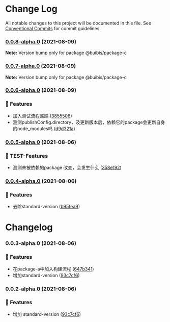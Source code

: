 # Change Log

All notable changes to this project will be documented in this file.
See [Conventional Commits](https://conventionalcommits.org) for commit guidelines.

### [0.0.8-alpha.0](https://github.com/zqinmiao/lerna-example/compare/@buibis/package-c@0.0.7-alpha.0...@buibis/package-c@0.0.8-alpha.0) (2021-08-09)

**Note:** Version bump only for package @buibis/package-c





### [0.0.7-alpha.0](https://github.com/zqinmiao/lerna-example/compare/@buibis/package-c@0.0.6-alpha.0...@buibis/package-c@0.0.7-alpha.0) (2021-08-09)

**Note:** Version bump only for package @buibis/package-c





### [0.0.6-alpha.0](https://github.com/zqinmiao/lerna-example/compare/@buibis/package-c@0.0.5-alpha.0...@buibis/package-c@0.0.6-alpha.0) (2021-08-09)


### 🎸 Features

* 加入测试流程瞧瞧 ([3855508](https://github.com/zqinmiao/lerna-example/commit/38555080682b6e1dcac21acc251e236a09010ae3))
* 测测publishConfig.directory，及更新版本后，依赖它的package会更新自身的node_modules吗 ([d9d321a](https://github.com/zqinmiao/lerna-example/commit/d9d321a678a288003183c3ffbb2bb463b87c5f5e))



### [0.0.5-alpha.0](https://github.com/zqinmiao/lerna-example/compare/@buibis/package-c@0.0.4-alpha.0...@buibis/package-c@0.0.5-alpha.0) (2021-08-06)


### 🎸 TEST-Features

* 测测未被依赖的package 改变，会发生什么 ([358e192](https://github.com/zqinmiao/lerna-example/commit/358e1923f7bf88fabb0eed08c840dd2c88d35828))



### [0.0.4-alpha.0](https://github.com/zqinmiao/lerna-example/compare/@buibis/package-c@0.0.3-alpha.0...@buibis/package-c@0.0.4-alpha.0) (2021-08-06)


### 🎸 Features

* 去除standard-version ([b95fea9](https://github.com/zqinmiao/lerna-example/commit/b95fea916196ba4ad9fff3d27f3c2f3d534fac36))



# Changelog
### 0.0.3-alpha.0 (2021-08-06)


### 🎸 Features

* 在package-a中加入构建流程 ([647b341](https://github.com/zqinmiao/lerna-example/commit/647b3414b76b7f766b7786f9c037eb7b3f858fbf))
* 增加standard-version ([93c7cf6](https://github.com/zqinmiao/lerna-example/commit/93c7cf623209dcdfaccb70fd818148dfcc0cad35))

### 0.0.2-alpha.0 (2021-08-06)

### 🎸 Features

- 增加 standard-version ([93c7cf6](https://github.com/zqinmiao/lerna-example/commit/93c7cf623209dcdfaccb70fd818148dfcc0cad35))
